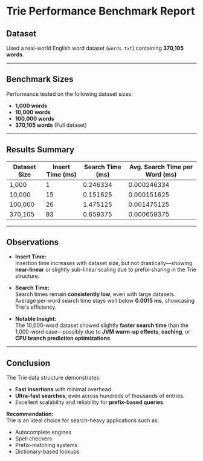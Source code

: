 # Trie Performance Benchmark Report

## Dataset  
Used a real-world English word dataset (`words.txt`) containing **370,105 words**.

---

## Benchmark Sizes  
Performance tested on the following dataset sizes:
- **1,000 words**
- **10,000 words**
- **100,000 words**
- **370,105 words** (Full dataset)

---

## Results Summary

| Dataset Size | Insert Time (ms) | Search Time (ms) | Avg. Search Time per Word (ms) |
|--------------|------------------|------------------|---------------------------------|
| 1,000        | 1                | 0.246334         | 0.000246334                     |
| 10,000       | 15               | 0.151625         | 0.000151625                     |
| 100,000      | 26               | 1.475125         | 0.001475125                     |
| 370,105      | 93               | 0.659375         | 0.000659375                     |

---

## Observations

- **Insert Time:**  
  Insertion time increases with dataset size, but not drastically—showing **near-linear** or slightly sub-linear scaling due to prefix-sharing in the Trie structure.

- **Search Time:**  
  Search times remain **consistently low**, even with large datasets. Average per-word search time stays well below **0.0015 ms**, showcasing Trie's efficiency.

- **Notable Insight:**  
  The 10,000-word dataset showed slightly **faster search time** than the 1,000-word case—possibly due to **JVM warm-up effects**, **caching**, or **CPU branch prediction optimizations**.

---

## Conclusion

The Trie data structure demonstrates:

- **Fast insertions** with minimal overhead.  
- **Ultra-fast searches**, even across hundreds of thousands of entries.  
- Excellent scalability and reliability for **prefix-based queries**.

 **Recommendation:**  
Trie is an ideal choice for search-heavy applications such as:
-  Autocomplete engines  
-  Spell checkers  
-  Prefix-matching systems  
-  Dictionary-based lookups  
